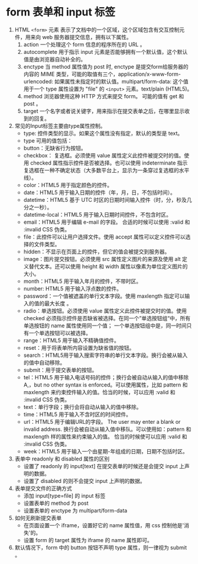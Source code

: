 # form 表单和 input 标签

1. HTML `<form>` 元素 表示了文档中的一个区域，这个区域包含有交互控制元件，用来向 web 服务器提交信息，拥有以下属性。
   1. action 一个处理这个 form 信息的程序所在的 URL 。
   2. autocomplete 用于指示 input 元素是否能够拥有一个默认值，这个默认值是由浏览器自动补全的。
   3. enctype 当 method 属性值为 post 时, enctype 是提交form给服务器的内容的 MIME 类型，可能的取值有三个，application/x-www-form-urlencoded: 如果属性未指定时的默认值。multipart/form-data: 这个值用于一个 type 属性设置为 "file" 的 `<input>` 元素。text/plain (HTML5)。
   4. method 浏览器使用这种 HTTP 方式来提交 form。 可能的值有 get 和 post 。
   5. target 一个名字或者说关键字，用来指示在提交表单之后，在哪里显示收到的回复。
2. 常见的Input标签主要由type属性控制。
   - type: 控件类型的显示。如果这个属性没有指定，默认的类型是 text。
   - type 可用的值包括：
   - button：无缺省行为按钮。
   - checkbox： 复选框。必须使用 value 属性定义此控件被提交时的值。使用 checked 属性指示控件是否被选择。也可以使用 indeterminate 指示复选框在一种不确定状态（大多数平台上，显示为一条穿过复选框的水平线）。
   - color：HTML5 用于指定颜色的控件。
   - date：HTML5 用于输入日期的控件（年，月，日，不包括时间）。
   - datetime：HTML5 基于 UTC 时区的日期时间输入控件（时，分，秒及几分之一秒）。
   - datetime-local：HTML5 用于输入日期时间控件，不包含时区。
   - email：HTML5 用于编辑 e-mail 的字段。 合适的时候可以使用 :valid 和 :invalid CSS 伪类。
   - file：此控件可以让用户选择文件。使用 accept 属性可以定义控件可以选择的文件类型。
   - hidden：不显示在页面上的控件，但它的值会被提交到服务器。
   - image：图片提交按钮。必须使用 src 属性定义图片的来源及使用 alt 定义替代文本。还可以使用 height 和 width 属性以像素为单位定义图片的大小。
   - month：HTML5 用于输入年月的控件，不带时区。
   - number: HTML5 用于输入浮点数的控件。
   - password：一个值被遮盖的单行文本字段。使用 maxlength 指定可以输入的值的最大长度 。
   - radio：单选按钮。必须使用 value 属性定义此控件被提交时的值。使用checked 必须指示控件是否缺省被选择。在同一个”单选按钮组“中，所有单选按钮的 name 属性使用同一个值； 一个单选按钮组中是，同一时间只有一个单选按钮可以被选择。
   - range：HTML5 用于输入不精确值控件。
   - reset：用于将表单所内容设置为缺省值的按钮。
   - search：HTML5用于输入搜索字符串的单行文本字段。换行会被从输入的值中自动移除。
   - submit：用于提交表单的按钮。
   - tel：HTML5 用于输入电话号码的控件；换行会被自动从输入的值中移除A,，but no other syntax is enforced。可以使用属性，比如 pattern 和 maxlength 来约束控件输入的值。恰当的时候，可以应用 :valid 和 :invalid CSS 伪类。
   - text：单行字段；换行会将自动从输入的值中移除。
   - time：HTML5 用于输入不含时区的时间控件。
   - url：HTML5 用于编辑URL的字段。 The user may enter a blank or invalid address. 换行会被自动从输入值中移队。可以使用如：pattern 和 maxlength 样的属性来约束输入的值。 恰当的时候使可以应用 :valid 和 :invalid CSS 伪类。
   - week：HTML5 用于输入一个由星期-年组成的日期，日期不包括时区。
3. 表单中 readonly 和 disabled 属性的区别
   - 设置了 readonly 的 input[text] 在提交表单的时候还是会提交 input 上声明的数据。
   - 设置了 disabled 的则不会提交 input 上声明的数据。
4. 表单提交文件的正确方式
   - 添加 input[type=file] 的 input 标签
   - 设置表单的 method 为 post
   - 设置表单的 enctype 为 multipart/form-data
5. 如何无刷新提交表单
   - 在页面设置一个 iframe，设置好它的 name 属性值，用 css 控制他是'消失'的。
   - 设置 form 的 target 属性为 iframe 的 name 属性即可。
6. 默认情况下，form 中的 button 按钮不声明 type 属性，则一律视为 submit 。